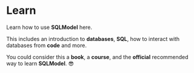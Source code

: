 # Learn

Learn how to use **SQLModel** here.

This includes an introduction to **databases**, **SQL**, how to interact with databases from **code** and more.

You could consider this a **book**, a **course**, and the **official** recommended way to learn **SQLModel**. 😎
